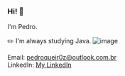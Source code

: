 ### Hi! 👋

I'm Pedro.

✏️ I'm always studying Java. 	![image]({https://img.shields.io/badge/Java-ED8B00?style=for-the-badge&logo=java&logoColor=white}) <br />

Email: pedroqueir0z@outlook.com.br <br />
LinkedIn: [My LinkedIn](https://www.linkedin.com/in/pedro-henrique-queiroz/)
